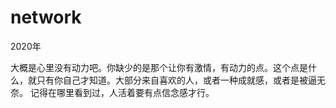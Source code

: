 # network
2020年

大概是心里没有动力吧。你缺少的是那个让你有激情，有动力的点。这个点是什么，就只有你自己才知道。大部分来自喜欢的人，或者一种成就感，或者是被逼无奈。
记得在哪里看到过，人活着要有点信念感才行。
